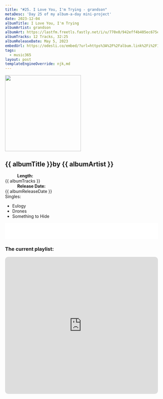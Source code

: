 ```yaml
---
title: "#25. I Love You, I'm Trying - grandson"
metaDesc: 'Day 25 of my album-a-day mini-project'
date: 2023-12-04
albumTitle: I Love You, I'm Trying
albumArtist: grandson
albumArt: https://lastfm.freetls.fastly.net/i/u/770x0/942eff4b405ec675ed6c4fda9387f117.jpg#942eff4b405ec675ed6c4fda9387f117
albumTracks: 12 Tracks, 32:25
albumReleaseDate: May 5, 2023
embedUrl: https://odesli.co/embed/?url=https%3A%2F%2Falbum.link%2Fi%2F1678587108&theme=light
tags:
  - music365
layout: post
templateEngineOverride: njk,md
---
```


<aside class="album-profile">
  <div class="album-profile__image">
    <img class="album-image" width="250" height="250" crossorigin="anonymous" src="{{ albumArt }}"/>
  </div>
  <div class="aside__content">
    <h1><strong>{{ albumTitle }}</strong>by {{ albumArtist }}</h1>
    <dl>
      <div>
        <dd><strong>Length:</strong></dd>
        <dt>{{ albumTracks }}</dt>
      </div>
      <div>
        <dd><strong>Release Date:</strong></dd>
        <dt>{{ albumReleaseDate }}</dt>
      </div>
      <div class="singles">
        <span>Singles:</span>
        <ul>
          <li>Eulogy</li>
          <li>Drones</li>
          <li>Something to Hide</li>
        </ul>
      </div>
    </dl>
    <div class="color-grid">
      <div class="color-grid__container">
					<span class="color color--1"></span>
					<span class="color color--2"></span>
					<span class="color color--3"></span>
      </div>
    </div>
  </div>
</aside>

<iframe width="100%" height="52" src={{ embedUrl }} frameborder="0" allowfullscreen sandbox="allow-same-origin allow-scripts allow-presentation allow-popups allow-popups-to-escape-sandbox" allow="clipboard-read; clipboard-write"></iframe>

### The current playlist:

<iframe allow="autoplay *; encrypted-media *; fullscreen *; clipboard-write" frameborder="0" height="450" style="width:100%;max-width:660px;overflow:hidden;border-radius:10px;" sandbox="allow-forms allow-popups allow-same-origin allow-scripts allow-storage-access-by-user-activation allow-top-navigation-by-user-activation" src="https://embed.music.apple.com/gb/playlist/music365/pl.u-AkAmEd9ix4MAZYJ"></iframe>

